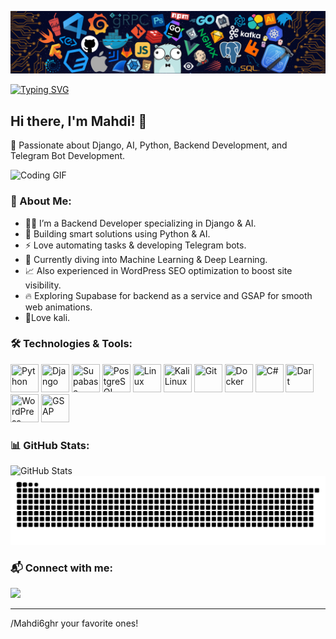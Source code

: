 <!--   my-header-img -->
![](header_.png)

<!--   my-ticker -->    
[![Typing SVG](https://readme-typing-svg.demolab.com?color=%2336BCF7&center=true&vCenter=true&width=600&lines=Hi+there+👋,+I+am+Mahdi;+Welcome+to+My+Profile!;Over+2+years+of+programming+experience;Always+learning+new+things;Agentic+AI+enthusiast)](https://git.io/typing-svg)


## Hi there, I'm Mahdi! 👋

🚀 Passionate about Django, AI, Python, Backend Development, and Telegram Bot Development.

![Coding GIF](https://media.giphy.com/media/qgQUggAC3Pfv687qPC/giphy.gif)

### 📌 About Me:
- 👨‍💻 I’m a Backend Developer specializing in Django & AI.
- 🤖 Building smart solutions using Python & AI.
- ⚡ Love automating tasks & developing Telegram bots.
- 🧠 Currently diving into Machine Learning & Deep Learning.
- 📈 Also experienced in WordPress SEO optimization to boost site visibility.
- 🔥 Exploring Supabase for backend as a service and GSAP for smooth web animations.
- 🐉Love kali.


### 🛠️ Technologies & Tools:
<div>
  <img src="https://cdn.jsdelivr.net/gh/devicons/devicon/icons/python/python-original.svg" title="Python" width="45" height="45"/>
  <img src="https://cdn.jsdelivr.net/gh/devicons/devicon/icons/django/django-plain.svg" title="Django" width="45" height="45"/>
    <img src="https://www.vectorlogo.zone/logos/supabase/supabase-icon.svg" title="Supabase" width="45" height="45"/>
  <img src="https://cdn.jsdelivr.net/gh/devicons/devicon/icons/postgresql/postgresql-original.svg" title="PostgreSQL" width="45" height="45"/>
  <img src="https://cdn.jsdelivr.net/gh/devicons/devicon/icons/linux/linux-original.svg" title="Linux" width="45" height="45"/>
  <img src="https://upload.wikimedia.org/wikipedia/commons/2/2b/Kali-dragon-icon.svg" title="Kali Linux" width="45" height="45"/>
  <img src="https://cdn.jsdelivr.net/gh/devicons/devicon/icons/git/git-original.svg" title="Git" width="45" height="45"/>
  <img src="https://cdn.jsdelivr.net/gh/devicons/devicon/icons/docker/docker-original.svg" title="Docker" width="45" height="45"/>
  <img src="https://cdn.jsdelivr.net/gh/devicons/devicon/icons/csharp/csharp-original.svg" title="C#" width="45" height="45"/>
  <img src="https://cdn.jsdelivr.net/gh/devicons/devicon/icons/dart/dart-original.svg" title="Dart" width="45" height="45"/>
  <img src="https://cdn.jsdelivr.net/gh/devicons/devicon/icons/wordpress/wordpress-plain.svg" title="WordPress SEO" width="45" height="45"/>
  <img src="https://raw.githubusercontent.com/gilbarbara/logos/master/logos/gsap.svg" title="GSAP" width="45" height="45"/>
</div>

### 📊 GitHub Stats:
![GitHub Stats](https://github-readme-stats.vercel.app/api?username=Mahdi6gh&show_icons=true&theme=radical)
![snake gif](https://github.com/Mahdi6gh/Mahdi6gh/blob/output/github-snake-dark.svg)

### 📬 Connect with me:
<a href="https://www.instagram.com/its.mahd1_">
  <img height="40" src="https://user-images.githubusercontent.com/46517096/166974368-9798f39f-1f46-499c-b14e-81f0a3f83a06.png"/>
</a>

---  
/Mahdi6ghr your favorite ones!
